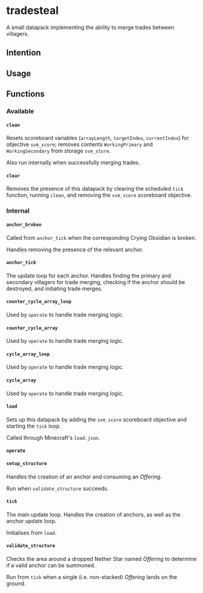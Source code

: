 # tradesteal

A small datapack implementing the ability to merge trades between villagers.

## Intention

## Usage

## Functions

### Available

#### `clean` 
Resets scoreboard variables (`arrayLength`, `targetIndex`, `currentIndex`) for objective `svm_score`; removes contents `WorkingPrimary` and `WorkingSecondary` from storage `svm_store`.

Also run internally when successfully merging trades.

#### `clear`
Removes the presence of this datapack by clearing the scheduled `tick` function, running `clean`, and removing the `svm_score` scoreboard objective.

### Internal

#### `anchor_broken`
Called from `anchor_tick` when the corresponding Crying Obsidian is broken.

Handles removing the presence of the relevant anchor.

#### `anchor_tick`
The update loop for each anchor. Handles finding the primary and secondary villagers for trade merging, checking if the anchor should be destroyed, and initiating trade merges.

#### `counter_cycle_array_loop`
Used by `operate` to handle trade merging logic.

#### `counter_cycle_array`
Used by `operate` to handle trade merging logic.

#### `cycle_array_loop`
Used by `operate` to handle trade merging logic.

#### `cycle_array`
Used by `operate` to handle trade merging logic.

#### `load`
Sets up this datapack by adding the `svm_score` scoreboard objective and starting the `tick` loop.

Called through Minecraft's *`load.json`*.

#### `operate`

#### `setup_structure`
Handles the creation of an anchor and consuming an *Offering*.

Run when `validate_structure` succeeds.

#### `tick`
The main update loop. Handles the creation of anchors, as well as the anchor update loop.

Initialises from `load`.

#### `validate_structure`
Checks the area around a dropped Nether Star named *Offering* to determine if a valid anchor can be summoned.

Run from `tick` when a single (i.e. non-stacked) *Offering* lands on the ground.
